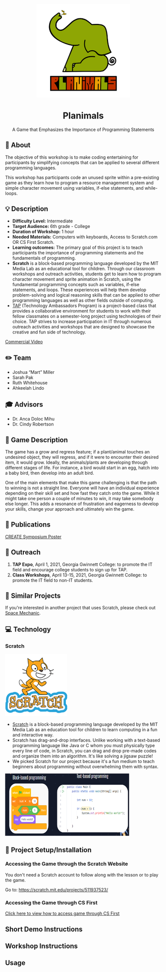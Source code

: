 <p align="center">
  <img alt="Planimals Logo" src="https://github.com/TAP-GGC/planimals/blob/main/Media/planimal%20new%20loko-transparent.png?raw=true" height="300" />
  <h1 align="center">Planimals</h1>
  <p align="center">A Game that Emphasizes the Importance of Programming Statements</p>
</p>

## :loudspeaker: About
The objective of this workshop is to make coding entertaining for participants by simplifying concepts that can be applied to several different programming languages. 

This workshop has participants code an unused sprite within a pre-existing game as they learn how to program a resource management system and simple character movement using variables, if-else statements, and while-loops.

## :bulb: Description

* <b>Difficulty Level:</b> Intermediate
* <b>Target Audience:</b> 6th grade - College
* <b>Duration of Workshop:</b> 1 hour 
* <b>Needed Materials:</b> Computers with keyboards, Access to Scratch.com OR CS First Scratch.
* <b>Learning outcomes:</b> The primary goal of this project is to teach participants the importance of programming statements and the fundamentals of programming.
* <b>Scratch</b> is a block-based programming language developed by the MIT Media Lab as an educational tool for children. Through our classroom workshops and outreach activities, students get to learn how to program character movement and sprite animation in Scratch, using the fundamental programming concepts such as variables, if-else statements, and loops. These experiences will help them develop problem-solving and logical reasoning skills that can be applied to other programming languages as well as other fields outside of computing.
* [TAP](https://ggc.edu/academics/school-of-science-and-technology/research-internships-service-learning/technology-ambassador-program) (Technology Ambassadors Program) is a project-based class that provides a collaborative environment for students to work with their fellow classmates on a semester-long project using technologies of their choice. TAP strives to increase participation in IT through numerous outreach activities and workshops that are designed to showcase the creative and fun side of technology.

[Commercial Video](https://github.com/user-attachments/assets/b1126403-8272-46df-abeb-81e0fcd8bca6)




## :pencil2: Team

* Joshua “Mart” Miller
* Sarah Pak
* Ruth Whitehouse
* Ahkeelah Lindo

## :mortar_board: Advisors

* Dr. Anca Doloc Mihu
* Dr. Cindy Robertson

## :page_with_curl: Game Description
The game has a grow and regress feature; if a plant/animal touches an undesired object, they will regress, and if it were to encounter their desired item, it would grow. Ideally, the animals/plants are developing through different stages of life. For instance, a bird would start in an egg, hatch into a baby bird, then develop into an adult bird.

One of the main elements that make this game challenging is that the path to winning is not a straight line. Everyone will have an individual experience depending on their skill set and how fast they catch onto the game. While it might take one person a couple of minutes to win, it may take somebody else longer. This adds a resonance of frustration and eagerness to develop your skills, change your approach and ultimately win the game.

## :memo: Publications




[CREATE Symposium Poster](https://github.com/TechAmbassadors-GGC/planimals/files/6418632/Create.workshop.poster.pdf)

## :open_hands: Outreach

1. <b>TAP Expo</b>, April 1, 2021, Georgia Gwinnett College: to promote the IT field and encourage college students to sign up for TAP.
2. <b>Class Workshops</b>, April 13-15, 2021, Georgia Gwinnett College: to promote the IT field to non-IT students.

## :mag_right: Similar Projects
If you're interested in another project that uses Scratch, please check out [Space Mechanic](https://github.com/TAP-GGC/NinjaTurtles).

## :computer: Technology

### Scratch
<img src = "Media/Technology/scratch logo.png" width="200" height="200">

* [Scratch](https://scratch.mit.edu/) is a block-based programming language developed by the MIT Media Lab as an education tool for children to learn computing in a fun and interactive way.
* Scratch has drag-and-drop interfaces. Unlike working with a text-based programming language like Java or C whom you must physically type every line of code, in Scratch, you can drag and drop pre-made codes and organize them into an algorithm. It's like solving a jigsaw puzzle!
* We picked Scratch for our project because it's a fun medium to teach beginners about programming without overwhelming them with syntax.

<img src = "Media/Technology/block-based language.png" width ="400" height="200">

## :floppy_disk: Project Setup/Installation 

### Accessing the Game through the Scratch Website

You don't need a Scratch account to follow along with the lesson or to play the game. 

Go to:
https://scratch.mit.edu/projects/511937523/

### Accessing the Game through CS First

[Click here to view how to access game through CS First](/Documents/CS%20First%20Walkthrough/CS%20First%20Walkthrough.md)

## Short Demo Instructions 

## Workshop Instructions 

## Usage

